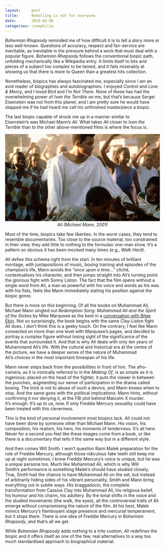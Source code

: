 ```yaml
---
layout:     post
title:      Retelling is not for everyone
date:       2019-02-06
categories: cinephilia
---
```


*Bohemian Rhapsody* reminded me of how difficult it is to tell a story more or
less well-known. Questions of accuracy, respect and fan-service are inevitable,
as inevitable is the pressure behind a work that must deal with a popular
figure. *Bohemian Rhapsody* follows the conventional biopic path, unfolding
mechanically like a Wikipedia entry. It limits itself to bits and pieces of a
subject too complex to be tamed, and it fails miserably at showing us that there
is more to Queen than a greatest hits collection.

<!--more-->

Nonetheless, biopics has always fascinated me, especially since I am an avid
reader of biographies and autobiographies. I enjoyed *Control* and *Love &
Mercy*, and I loved *Bird* and *I’m Not There*. None of these has had the
overwhelming power of *Ivan the Terrible* on me, but that’s because Sergei
Eisenstein was not from this planet, and I am pretty sure he would have slapped
me if he had heard me call his unfinished masterpiece a *biopic*.

The last biopic capable of shook me up in a manner similar to Eisenstein’s was
Michael Mann’s *Ali*. What takes *Ali* closer to *Ivan the Terrible* than to the
other above-mentioned films is where the focus is.

<p align="center">
    <img src="/media/2019-02-05-ali.jpg">
    <br>
    <em>Ali (Michael Mann, 2001)</em>
</p>

Most of the time, biopics take few liberties. In the worst cases, they tend to
resemble documentaries. Too close to the source material, too constrained in
their view, they add little to nothing to the formulaic one-man show. It’s a
pattern so obvious it has been mocked many times (e.g., *Walk Hard*).

*Ali* defies this schema right from the start. In ten minutes of brilliant
montage, with juxtapositions of music, boxing training and episodes of the
champion’s life, Mann avoids the *“once upon a time…”* cliché, contextualises
his character, and then jumps straight into Ali’s turning point: the glorious
fight with Sonny Liston. The fact that the film opens without a single word from
Ali, a man as powerful with his voice and words as his was with his fists, feels
like Mann immediately stating his position against the biopic genre.

But there is more on this beginning. Of all the books on Muhammad Ali, Michael
Mann singled out *Redemption Song: Muhammad Ali and the Spirit of the Sixties*
by Mike Marqusee as the best in a [conversation with Bilge
Ebiri](https://www.youtube.com/watch?v=1QtAbxh7shw "An Evening With Michael
Mann"). Not so surprisingly, the book begins with the same Clay-Liston fight
*Ali* does. I don’t think this is a geeky touch. On the contrary, I feel like
Mann connected on more than one level with Marqusee’s pages, and decided to
portray a complex figure without losing sight of the significance of the events
that surrounded it. And that is why *Ali* deals with only ten years of Muhammand
Ali’s life. With the cultural and historical era at the centre of the picture,
we have a deeper sense of the nature of Muhammad Ali’s choices in the most
important timespan of his life.

Mann never steps back from the possibilities in front of him. The afro-camera,
as it is ironically referred to in the *Making Of*, is as simple as it is
ingenious: placed on the head of the fighter, it puts the viewer in between the
punches, augmenting our sense of participation in the drama called boxing. The
trick is not to abuse of such a device, and Mann knows when to stop. And the
same goes with the political implications: Mann hints, without confirming it nor
denying it, at the FBI plot behind Malcolm X murder. It’s enough. It’s up to us,
now. If only Freddie Mercury sexuality could have been treated with this
cleverness.

This is the kind of personal involvement most biopics lack. *Ali* could not have
been done by someone other than Michael Mann. His vision, his composition, his
realism, his hero, his moments of tenderness. It’s all here. Never for a second
you feel like these images come from a book, or like there is a documentary that
tells it the same way but in a different style.

And then comes Will Smith. I won’t question Rami Malek preparation for the role
of Freddie Mercury, although those ridiculous fake teeth still keep me up at
night sometimes. I know Freddie Mercury’s voice is unique, but he was a unique
persona too. Much like Muhammad Ali, which is why Will Smith’s performance is
something Malek’s should have studied closely. True, Smith had the chance to
have Muhammad Ali on the set, but instead of arbitrarily hiding sides of his
vibrant personality, Smith and Mann bring everything out in subtle ways. His
braggadocio, the complete transformation from Cassius Clay into Muhammad Ali,
his religious belief, his humour and his charm, his adultery. By the tonal
shifts in the voice and the studied movements (the walk, the eyes), all the
controversial traits of Ali emerge without compromising the nature of the film.
At his best, Malek mimics Mercury’s flamboyant stage presence and mercurial
temperament, but it stops there. There is one idea of Freddie Mercury in
*Bohemian Rhapsody*, and that’s all we get.

While *Bohemian Rhapsody* adds nothing to a trite custom, *Ali* redefines the
biopic and it offers itself as one of the few, real alternatives to a way too
much standardised approach to biographical material.
